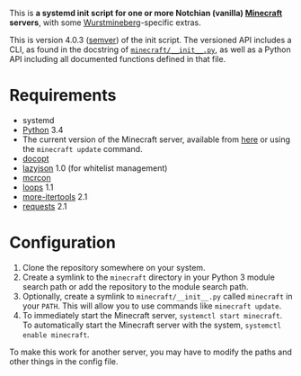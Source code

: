 This is **a systemd init script for one or more Notchian (vanilla) [Minecraft][] servers**, with some [Wurstmineberg][]-specific extras.

This is version 4.0.3 ([semver][Semver]) of the init script. The versioned API includes a CLI, as found in the docstring of [`minecraft/__init__.py`](minecraft/__init__.py), as well as a Python API including all documented functions defined in that file.

# Requirements

*   systemd
*   [Python][] 3.4
*   The current version of the Minecraft server, available from [here][MinecraftServerDownload] or using the `minecraft update` command.
*   [docopt][Docopt]
*   [lazyjson][LazyJSON] 1.0 (for whitelist management)
*   [mcrcon][MCRCON]
*   [loops][PythonLoops] 1.1
*   [more-itertools][MoreItertools] 2.1
*   [requests][Requests] 2.1

# Configuration

1.  Clone the repository somewhere on your system.
2.  Create a symlink to the `minecraft` directory in your Python 3 module search path or add the repository to the module search path.
3.  Optionally, create a symlink to `minecraft/__init__.py` called `minecraft` in your `PATH`. This will allow you to use commands like `minecraft update`.
4.  To immediately start the Minecraft server, `systemctl start minecraft`. To automatically start the Minecraft server with the system, `systemctl enable minecraft`.

To make this work for another server, you may have to modify the paths and other things in the config file.

[Docopt]: https://github.com/docopt/docopt (github: docopt: docopt)
[LazyJSON]: https://github.com/fenhl/lazyjson (github: fenhl: lazyjson)
[MCRCON]: https://github.com/barneygale/MCRcon (github: barneygale: MCRcon)
[Minecraft]: http://minecraft.net/ (Minecraft)
[MinecraftServerDownload]: https://minecraft.net/en-us/download/server (Minecraft: Download server)
[MoreItertools]: http://pypi.python.org/pypi/more-itertools (PyPI: more-itertools)
[Python]: http://python.org/ (Python)
[PythonLoops]: https://github.com/fenhl/python-loops (github: fenhl: python-loops)
[Requests]: http://www.python-requests.org/ (Requests)
[Semver]: http://semver.org/ (Semantic Versioning 2.0.0)
[Wurstmineberg]: http://wurstmineberg.de/ (Wurstmineberg)
